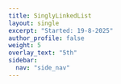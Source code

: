 ```yaml
---
title: SinglyLinkedList
layout: single
excerpt: "Started: 19-8-2025"
author_profile: false
weight: 5
overlay_text: "5th"
sidebar:
  nav: "side_nav"
---
```

